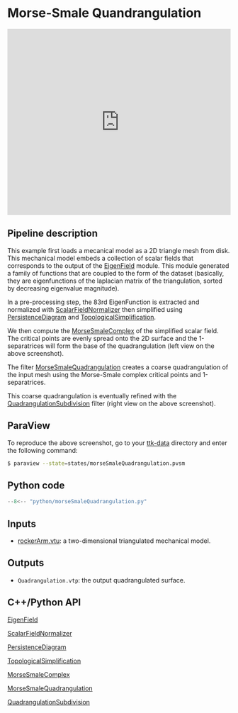 # Morse-Smale Quandrangulation

<!--[![Morse-Smale Quadrangulation example video tutorial](https://topology-tool-kit.github.io/img/gallery/morseSmaleQuadrangulation.jpg)](https://www.youtube.com/watch?v=eNW8l5PlgpU)-->

<iframe width="100%" height="420"
src="https://www.youtube.com/embed/eNW8l5PlgpU" frameborder="0"
allowfullscreen></iframe>

## Pipeline description

This example first loads a mecanical model as a 2D triangle mesh from
disk. This mechanical model embeds a collection of scalar fields that
corresponds to the output of the
[EigenField](https://topology-tool-kit.github.io/doc/html/classttkEigenField.html)
module. This module generated a family of functions that are coupled
to the form of the dataset (basically, they are eigenfunctions of the
laplacian matrix of the triangulation, sorted by decreasing eigenvalue
magnitude).

In a pre-processing step, the 83rd EigenFunction is extracted and
normalized with
[ScalarFieldNormalizer](https://topology-tool-kit.github.io/doc/html/classttkScalarFieldNormalizer.html)
then simplified using
[PersistenceDiagram](https://topology-tool-kit.github.io/doc/html/classttkPersistenceDiagram.html)
and
[TopologicalSimplification](https://topology-tool-kit.github.io/doc/html/classttkTopologicalSimplification.html).

We then compute the
[MorseSmaleComplex](https://topology-tool-kit.github.io/doc/html/classttkMorseSmaleComplex.html)
of the simplified scalar field. The critical points are evenly spread
onto the 2D surface and the 1-separatrices will form the base of the
quadrangulation (left view on the above screenshot).

The filter
[MorseSmaleQuadrangulation](https://topology-tool-kit.github.io/doc/html/classttkMorseSmaleQuadrangulation.html)
creates a coarse quadrangulation of the input mesh using the
Morse-Smale complex critical points and 1-separatrices.

This coarse quadrangulation is eventually refined with the
[QuadrangulationSubdivision](https://topology-tool-kit.github.io/doc/html/classttkQuadrangulationSubdivision.html)
filter (right view on the above screenshot).

## ParaView
To reproduce the above screenshot, go to your [ttk-data](https://github.com/topology-tool-kit/ttk-data) directory and enter the following command:
``` bash
$ paraview --state=states/morseSmaleQuadrangulation.pvsm
```

## Python code

``` python  linenums="1"
--8<-- "python/morseSmaleQuadrangulation.py"
```

## Inputs
- [rockerArm.vtu](https://github.com/topology-tool-kit/ttk-data/raw/dev/rockerArm.vtu): a two-dimensional triangulated mechanical model.

## Outputs
- `Quadrangulation.vtp`: the output quadrangulated surface.


## C++/Python API

[EigenField](https://topology-tool-kit.github.io/doc/html/classttkEigenField.html)

[ScalarFieldNormalizer](https://topology-tool-kit.github.io/doc/html/classttkScalarFieldNormalizer.html)

[PersistenceDiagram](https://topology-tool-kit.github.io/doc/html/classttkPersistenceDiagram.html)

[TopologicalSimplification](https://topology-tool-kit.github.io/doc/html/classttkTopologicalSimplification.html)

[MorseSmaleComplex](https://topology-tool-kit.github.io/doc/html/classttkMorseSmaleComplex.html)

[MorseSmaleQuadrangulation](https://topology-tool-kit.github.io/doc/html/classttkMorseSmaleQuadrangulation.html)

[QuadrangulationSubdivision](https://topology-tool-kit.github.io/doc/html/classttkQuadrangulationSubdivision.html)
